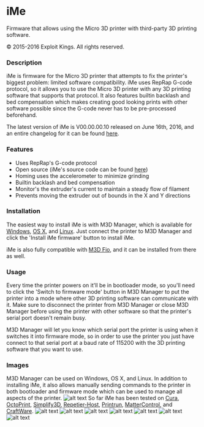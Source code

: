 # iMe
Firmware that allows using the Micro 3D printer with third-party 3D printing software.

© 2015-2016 Exploit Kings. All rights reserved.

### Description
iMe is firmware for the Micro 3D printer that attempts to fix the printer's biggest problem: limited software compatibility. iMe uses RepRap G-code protocol, so it allows you to use the Micro 3D printer with any 3D printing software that supports that protocol. It also features builtin backlash and bed compensation which makes creating good looking prints with other software possible since the G-code never has to be pre-processed beforehand.

The latest version of iMe is V00.00.00.10 released on June 16th, 2016, and an entire changelog for it can be found [here](https://raw.githubusercontent.com/donovan6000/iMe/master/Changelog).

### Features
* Uses RepRap's G-code protocol
* Open source (iMe's source code can be found [here](https://github.com/donovan6000/iMe))
* Homing uses the accelerometer to minimize grinding
* Builtin backlash and bed compensation
* Monitor's the extruder's current to maintain a steady flow of filament
* Prevents moving the extruder out of bounds in the X and Y directions

### Installation
The easiest way to install iMe is with M3D Manager, which is available for [Windows](https://raw.githubusercontent.com/donovan6000/iMe/master/M3D%20Manager/M3D%20Manager%20Windows.zip), [OS X](https://raw.githubusercontent.com/donovan6000/iMe/master/M3D%20Manager/M3D%20Manager%20OS%20X.zip),  and [Linux](https://raw.githubusercontent.com/donovan6000/iMe/master/M3D%20Manager/M3D%20Manager%20Linux.zip). Just connect the printer to M3D Manager and click the 'Install iMe firmware' button to install iMe.

iMe is also fully compatible with [M3D Fio](https://github.com/donovan6000/M3D-Fio), and it can be installed from there as well.

### Usage
Every time the printer powers on it'll be in bootloader mode, so you'll need to click the 'Switch to firmware mode' button in M3D Manager to put the printer into a mode where other 3D printing software can communicate with it. Make sure to disconnect the printer from M3D Manager or close M3D Manager before using the printer with other software so that the printer's serial port doesn't remain busy.

M3D Manager will let you know which serial port the printer is using when it switches it into firmware mode, so in order to use the printer you just have connect to that serial port at a baud rate of 115200 with the 3D printing software that you want to use.

### Images
M3D Manager can be used on Windows, OS X, and Linux. In addition to installing iMe, it also allows manually sending commands to the printer in both bootloader and firmware mode which can be used to manage all aspects of the printer.
![alt text](https://raw.githubusercontent.com/donovan6000/iMe/master/images/m3d%20manager.png "M3D Manager")
So far iMe has been tested on [Cura](https://ultimaker.com/en/products/cura-software), [OctoPrint](http://octoprint.org/), [Simplify3D](https://www.simplify3d.com/), [Repetier-Host](https://www.repetier.com/), [Printrun](http://www.pronterface.com/), [MatterControl](http://www.mattercontrol.com/), and [CraftWare](https://craftunique.com/craftware).
![alt text](https://raw.githubusercontent.com/donovan6000/iMe/master/images/cura.png "Cura")
![alt text](https://raw.githubusercontent.com/donovan6000/iMe/master/images/octoprint.png "OctoPrint")
![alt text](https://raw.githubusercontent.com/donovan6000/iMe/master/images/simplify3d.png "Simplify3D")
![alt text](https://raw.githubusercontent.com/donovan6000/iMe/master/images/repetier-host.png "Repetier-Host")
![alt text](https://raw.githubusercontent.com/donovan6000/iMe/master/images/printrun.png "Printrun")
![alt text](https://raw.githubusercontent.com/donovan6000/iMe/master/images/mattercontrol.png "MatterControl")
![alt text](https://raw.githubusercontent.com/donovan6000/iMe/master/images/craftware.png "CraftWare")
